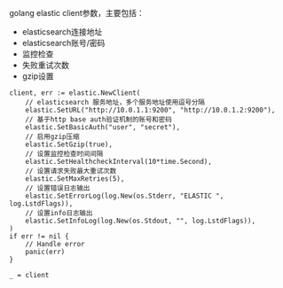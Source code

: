 

golang elastic client参数，主要包括：

- elasticsearch连接地址
- elasticsearch账号/密码
- 监控检查
- 失败重试次数
- gzip设置

```golang
client, err := elastic.NewClient(
	// elasticsearch 服务地址，多个服务地址使用逗号分隔
	elastic.SetURL("http://10.0.1.1:9200", "http://10.0.1.2:9200"),
	// 基于http base auth验证机制的账号和密码
	elastic.SetBasicAuth("user", "secret"),
	// 启用gzip压缩
	elastic.SetGzip(true),
	// 设置监控检查时间间隔
	elastic.SetHealthcheckInterval(10*time.Second),
	// 设置请求失败最大重试次数
	elastic.SetMaxRetries(5),
	// 设置错误日志输出
	elastic.SetErrorLog(log.New(os.Stderr, "ELASTIC ", log.LstdFlags)),
	// 设置info日志输出
	elastic.SetInfoLog(log.New(os.Stdout, "", log.LstdFlags)),
)
if err != nil {
    // Handle error
    panic(err)
}

_ = client
```

